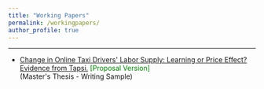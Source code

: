 ```yaml
---
title: "Working Papers"
permalink: /workingpapers/
author_profile: true
---
```


---

- [Change in Online Taxi Drivers' Labor Supply: Learning or Price Effect? Evidence from Tapsi.](https://peymanshahidi.github.io/workingpapers/tapsilearning) <font color="green">[Proposal Version]</font> <br>
  (Master's Thesis - Writing Sample)
